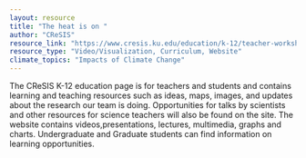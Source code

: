 ```yaml
---
layout: resource
title: "The heat is on "
author: "CReSIS"
resource_link: "https://www.cresis.ku.edu/education/k-12/teacher-workshops"
resource_type: "Video/Visualization, Curriculum, Website"
climate_topics: "Impacts of Climate Change"
---
```


The CReSIS K-12 education page is for teachers and students and contains learning and teaching resources such as ideas, maps, images, and updates about the research our team is doing. Opportunities for talks by scientists and other resources for science teachers will also be found on the site.  The website contains videos,presentations, lectures, multimedia, graphs and charts.  Undergraduate and Graduate students can find information on learning opportunities.
